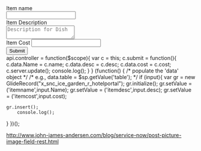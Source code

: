 <div class="field-container">
    <label for="">Item name</label><br>
    <input type="text" name="Name" ng-model ="c.name"><br>
    <label for="">Item Description</label><br>
    <textarea name="desc" id="" placeholder="Description for Dish" ng-model="c.desc"></textarea><br>
    <label for="">Item Cost</label>
    <input type="number" name="cost" ng-model="c.cost"><br>
    <div class="btn-class">
      <button type="buton" ng-click ="c.submit()">Submit</button>
    </div>
   </div>
   api.controller = function($scope){
	var c = this;
	c.submit = function(){
		c.data.Name = c.name;
		c.data.desc = c.desc;
		c.data.cost = c.cost;
		c.server.update();
		console.log();
	}
}
(function() {
  /* populate the 'data' object */
  /* e.g., data.table = $sp.getValue('table'); */
	if (input){
    var gr = new GlideRecord("x_snc_ice_garden_r_hotelportal");
    gr.initialize();
    gr.setValue = ('itemname',input.Name);
		gr.setValue = ('itemdesc',input.desc);
		gr.setValue = ('itemcost',input.cost);
		
    gr.insert();
		console.log();
}
})();

http://www.john-james-andersen.com/blog/service-now/post-picture-image-field-rest.html

